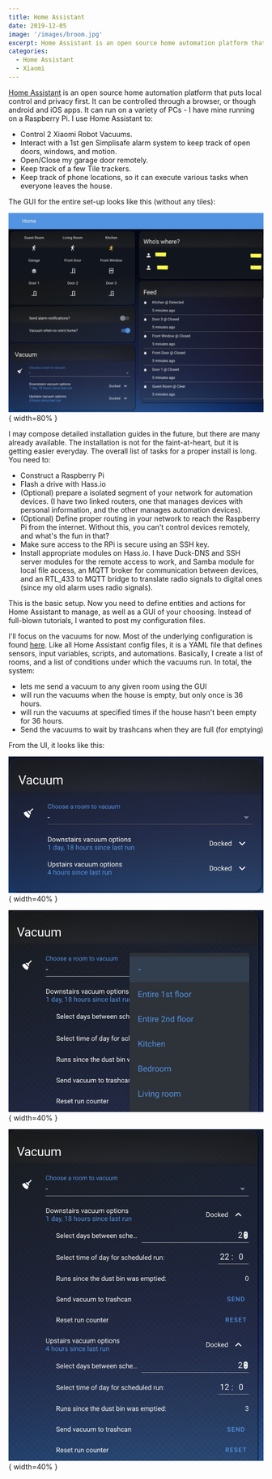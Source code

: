 ```yaml
---
title: Home Assistant
date: 2019-12-05 
image: '/images/broom.jpg'
excerpt: Home Assistant is an open source home automation platform that puts local control and privacy first. It can be controlled through a browser or though android and iOS apps. I have mine running on a Raspberry Pi.  I use Home Assistant to...
categories:
  - Home Assistant
  - Xiaomi
---
```


[Home Assistant](https://www.home-assistant.io/) is an open source home automation platform that puts local control and privacy first. It can be controlled through a browser, or though android and iOS apps. It can run on a variety of PCs - I have mine running on a Raspberry Pi.  I use Home Assistant to:

+ Control 2 Xiaomi Robot Vacuums.
+ Interact with a 1st gen Simplisafe alarm system to keep track of open doors, windows, and motion.
+ Open/Close my garage door remotely.
+ Keep track of a few Tile trackers.
+ Keep track of phone locations, so it can execute various tasks when everyone leaves the house.

The GUI for the entire set-up looks like this (without any tiles):

![Home Assistant GUI](/images/vacuum0.jpg){ width=80% }

I may compose detailed installation guides in the future, but there are many already available. The installation is not for the faint-at-heart, but it is getting easier everyday. The overall list of tasks for a proper install is long. You need to:

+ Construct a Raspberry Pi
+ Flash a drive with Hass.io
+ (Optional) prepare a isolated segment of your network for automation devices. (I have two linked routers, one that manages devices with personal information, and the other manages automation devices).
+ (Optional) Define proper routing in your network to reach the Raspberry Pi from the internet. Without this, you can't control devices remotely, and what's the fun in that?
+ Make sure access to the RPi is secure using an SSH key.
+ Install appropriate modules on Hass.io. I have Duck-DNS and SSH server modules for the remote access to work, and Samba module for local file access, an MQTT broker for communication between devices, and an RTL_433 to MQTT bridge to translate radio signals to digital ones (since my old alarm uses radio signals).

This is the basic setup. Now you need to define entities and actions for Home Assistant to manage, as well as a GUI of your choosing. Instead of full-blown tutorials, I wanted to post my configuration files.

I'll focus on the vacuums for now. Most of the underlying configuration is found [here](https://github.com/ZBiener/HomeAssistant-Config/blob/master/packages/vacuum.yaml). Like all Home Assistant config files, it is a YAML file that defines sensors, input variables, scripts, and automations. Basically, I create a list of rooms, and a list of conditions under which the vacuums run. In total, the system:

+ lets me send a vacuum to any given room using the GUI
+ will run the vacuums when the house is empty, but only once is 36 hours.
+ will run the vacuums at specified times if the house hasn't been empty for 36 hours.
+ Send the vacuums to wait by trashcans when they are full (for emptying)

From the UI, it looks like this:

![Vacuum GUI1](/images/vacuum1.jpg){ width=40% }

![Vacuum GUI2](/images/vacuum2.jpg){ width=40% }

![Vacuum GUI3](/images/vacuum3.jpg){ width=40% }







